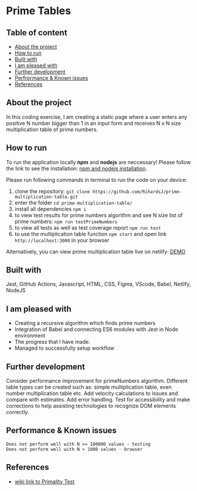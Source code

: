 # Prime Tables

## Table of content

- [About the project](#About-the-project)
- [How to run](#How-to-run)
- [Built with](#Built-with)
- [I am pleased with](#I-am-pleased-with)
- [Further development](#Further-development)
- [Perfrormance & Known issues](#Perfrormance-&-Known-issues)
- [References](#References)

## About the project

In this coding exercise, I am creating a static page where a user enters any positive N number bigger than 1 in an input form and receives N x N size multiplication table of prime numbers.

## How to run

To run the application locally **npm** and **nodejs** are neccessary! Please follow the link to see the installation: [npm and nodejs installation](https://docs.npmjs.com/downloading-and-installing-node-js-and-npm).

Please run following commands in terminal to run the code on your device:

1. clone the repository: `git clone https://github.com/RihardsJ/prime-multiplication-table.git`
2. enter the folder `cd prime-multiplication-table/`
3. install all dependencies `npm i`
4. to view test results for prime numbers algorithm and see N size list of prime numbers: `npm run testPrimeNumbers`
5. to view all tests as well as test coverage report `npm run test`
6. to use the multiplication table function `npm start` and open link `http://localhost:3000` in your browser

Alternatively, you can view prime multiplication table live on netlify: [DEMO](https://prime-mt.netlify.app/)

## Built with

Jest, GitHub Actions, Javascript, HTML, CSS, Figma, VScode, Babel, Netlify, NodeJS

## I am pleased with

- Creating a recursive algorithm which finds prime numbers
- Integration of Babel and connecting ES6 modules with Jest in Node environment
- The progress that I have made.
- Managed to successfully setup workflow

## Further development

Consider performance improvement for primeNumbers algorithm.
Different table types can be created such as: simple multiplication table, even number multiplication table etc.
Add velocity calculations to issues and compare with estimates. Add error handling. Test for accessibility and make corrections to help assisting technologies to recognize DOM elements correctly.

## Performance & Known issues

    Does not perform well with N >= 100000 values - testing
    Does not perform well with N > 1000 values - browser

## References

- [wiki link to Primality Test](https://en.wikipedia.org/wiki/Primality_test)
